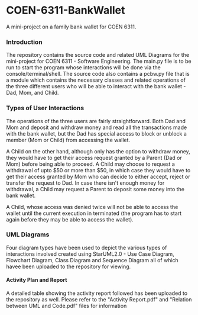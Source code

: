 # COEN-6311-BankWallet
A mini-project on a family bank wallet for COEN 6311.
### Introduction
The repository contains the source code and related UML Diagrams for the mini-project for COEN 6311 - Software Engineering. The main.py file is to be run to start the program whose interactions will be done via the console/terminal/shell. The source code also contains a pcbw.py file that is a module which contains the necessary classes and related operations of the three different users who will be able to interact with the bank wallet - Dad, Mom, and Child.

### Types of User Interactions
The operations of the three users are fairly straightforward. Both Dad and Mom and deposit and withdraw money and read all the transactions made with the bank wallet, but the Dad has special access to block or unblock a member (Mom or Child) from accessing the wallet. 

A Child on the other hand, although only has the option to withdraw money, they would have to get their access request granted by a Parent (Dad or Mom) before being able to proceed. A Child may choose to request a withdrawal of upto $50 or more than $50, in which case they would have to get their access granted by Mom who can decide to either accept, reject or transfer the request to Dad. In case there isn't enough money for withdrawal, a Child may request a Parent to deposit some money into the bank wallet.

A Child, whose access was denied twice will not be able to access the wallet until the current execution in terminated (the program has to start again before they may be able to access the wallet).

### UML Diagrams
Four diagram types have been used to depict the various types of interactions involved created using StarUML2.0 - Use Case Diagram, Flowchart Diagram, Class Diagram and Sequence Diagram all of which havee been uploaded to the repository for viewing.

#### Activity Plan and Report
A detailed table showing the activity report followed has been uploaded to the repository as well. Please refer to the "Activity Report.pdf" and "Relation between UML and Code.pdf" files for information
